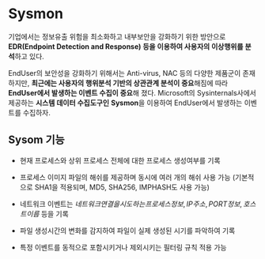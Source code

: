 # Sysmon

기업에서는 정보유출 위험을 최소화하고 내부보안을 강화하기 위한 방안으로 **EDR(Endpoint Detection and Response) 등을 이용하여 사용자의 이상행위를 분석**하고 있다.



EndUser의 보안성을 강화하기 위해서는 Anti-virus, NAC 등의 다양한 제품군이 존재하지만, **최근에는 사용자의 행위분석 기반의 상관관계 분석이 중요**해짐에 따라 **EndUser에서 발생하는 이벤트 수집이 중요**해 졌다. Microsoft의 Sysinternals사에서 제공하는 **시스템 데이터 수집도구인** **Sysmon**을 이용하여 EndUser에서 발생하는 이벤트를 수집하자.



## Sysom 기능

- 현재 프로세스와 상위 프로세스 전체에 대한 프로세스 생성여부를 기록

- 프로세스 이미지 파일의 해쉬를 제공하며 동시에 여러 개의 해쉬 사용 가능 (기본적으로 SHA1을 적용되며, MD5, SHA256, IMPHASH도 사용 가능)

- 네트워크 이벤트는 $네트워크 연결을 시도하는 프로세스 정보, IP주소, PORT 정보, 호스트 이름$ 등을 기록

- 파일 생성시간의 변화를 감지하여 파일이 실제 생성된 시기를 파악하여 기록

- 특정 이벤트를 동적으로 포함시키거나 제외시키는 필터링 규칙 적용 가능